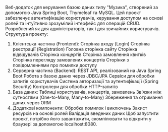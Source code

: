 Веб-додаток для керування базою даних типу "Музика", створений за допомогою Java Spring Boot, Thymeleaf та MySQL. Цей проект забезпечує автентифікацію користувачів, керування доступом на основі ролей та інтуїтивно зрозумілий інтерфейс для операцій CRUD. Розроблений як для адміністраторів, так і для звичайних користувачів.
Структура проекту:
1) Клієнтська частина (Frontend):
   Сторінка входу (Login)
   Сторінка реєстрації (Registration)
   Головна сторінка сайту
   Сторінка відвідувачів
   Сторінка концертів
   Сторінка замовлення квитків
   Сторінка перегляду замовлених концертів
   Сторінки з повідомленнями про помилки доступу
2) Серверна частина (Backend):
   REST API, реалізований на Java Spring Boot
   Робота з базою даних через JDBC/JPA
   Сервіси для обробки запитів користувачів
   Система авторизації та аутентифікації (Spring Security)
   Контролери для обробки HTTP-запитів
3) База даних:
   Таблиці користувачів, концертів, замовлень
   Зв’язки між сутностями (One-to-Many, Many-to-Many)
   Збереження та отримання даних через ORM
4) Додаткові компоненти:
   Обробка помилок і виключень
   Захист ресурсів на основі ролей
   Валідація введених даних
Щоб запустити проект, потрібно його завантажити, скомпілювати та відкрити у браузері за допомогою localhost:8080.

